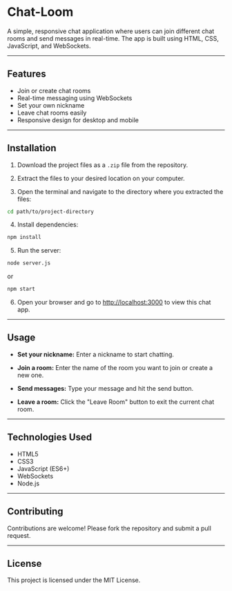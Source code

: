 # Chat-Loom

A simple, responsive chat application where users can join different chat rooms and send messages in real-time. The app is built using HTML, CSS, JavaScript, and WebSockets.

---

## Features

- Join or create chat rooms
- Real-time messaging using WebSockets
- Set your own nickname
- Leave chat rooms easily
- Responsive design for desktop and mobile

---

## Installation

1. Download the project files as a `.zip` file from the repository.

2. Extract the files to your desired location on your computer.

3. Open the terminal and navigate to the directory where you extracted the files:

```bash
cd path/to/project-directory
```

4. Install dependencies:

```bash
npm install
```

5. Run the server:

```bash
node server.js
```
or
```bash
npm start
```

6. Open your browser and go to [http://localhost:3000](http://localhost:3000) to view this chat app.

---

## Usage

- **Set your nickname:** Enter a nickname to start chatting.

- **Join a room:** Enter the name of the room you want to join or create a new one.

- **Send messages:** Type your message and hit the send button.

- **Leave a room:** Click the "Leave Room" button to exit the current chat room.

---

## Technologies Used

- HTML5
- CSS3
- JavaScript (ES6+)
- WebSockets
- Node.js

---

## Contributing

Contributions are welcome! Please fork the repository and submit a pull request.

---

## License

This project is licensed under the MIT License.
